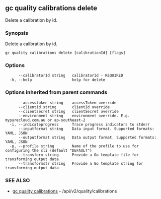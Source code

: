 ## gc quality calibrations delete

Delete a calibration by id.

### Synopsis

Delete a calibration by id.

```
gc quality calibrations delete [calibrationId] [flags]
```

### Options

```
      --calibratorId string   calibratorId - REQUIRED
  -h, --help                  help for delete
```

### Options inherited from parent commands

```
      --accesstoken string    accessToken override
      --clientid string       clientId override
      --clientsecret string   clientSecret override
      --environment string    environment override. E.g. mypurecloud.com.au or ap-southeast-2
  -i, --indicateprogress      Trace progress indicators to stderr
      --inputformat string    Data input format. Supported formats: YAML, JSON
      --outputformat string   Data output format. Supported formats: YAML, JSON
  -p, --profile string        Name of the profile to use for configuring the cli (default "DEFAULT")
      --transform string      Provide a Go template file for transforming output data
      --transformstr string   Provide a Go template string for transforming output data
```

### SEE ALSO

* [gc quality calibrations](gc_quality_calibrations.html)	 - /api/v2/quality/calibrations


